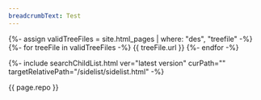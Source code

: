 ```yaml
---
breadcrumbText: Test
---
```


{%- assign validTreeFiles = site.html_pages | where: "des", "treefile" -%}
{%- for treeFile in validTreeFiles -%}
    {{ treeFile.url }}
{%- endfor -%}


{%- include searchChildList.html ver="latest version" curPath="" targetRelativePath="/sidelist/sidelist.html" -%}

{{ page.repo }}
